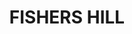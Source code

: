 ---
lastmod: '2025-04-06T06:05:20+00:00'
latitude: -32.601853
layout: suburb
longitude: 151.543017
postcode: '2421'
state: NSW
title: FISHERS HILL
url: /nsw/fishers-hill/
---